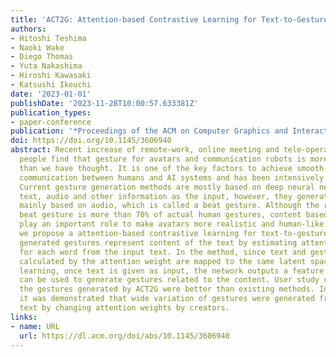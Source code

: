```yaml
---
title: 'ACT2G: Attention-based Contrastive Learning for Text-to-Gesture Generation'
authors:
- Hitoshi Teshima
- Naoki Wake
- Diego Thomas
- Yuta Nakashima
- Hiroshi Kawasaki
- Katsushi Ikeuchi
date: '2023-01-01'
publishDate: '2023-11-28T10:00:57.633381Z'
publication_types:
- paper-conference
publication: '*Proceedings of the ACM on Computer Graphics and Interactive Techniques*'
doi: https://doi.org/10.1145/3606940
abstract: Recent increase of remote-work, online meeting and tele-operation task makes
  people find that gesture for avatars and communication robots is more important
  than we have thought. It is one of the key factors to achieve smooth and natural
  communication between humans and AI systems and has been intensively researched.
  Current gesture generation methods are mostly based on deep neural network using
  text, audio and other information as the input, however, they generate gestures
  mainly based on audio, which is called a beat gesture. Although the ratio of the
  beat gesture is more than 70% of actual human gestures, content based gestures sometimes
  play an important role to make avatars more realistic and human-like. In this paper,
  we propose a attention-based contrastive learning for text-to-gesture (ACT2G), where
  generated gestures represent content of the text by estimating attention weight
  for each word from the input text. In the method, since text and gesture features
  calculated by the attention weight are mapped to the same latent space by contrastive
  learning, once text is given as input, the network outputs a feature vector which
  can be used to generate gestures related to the content. User study confirmed that
  the gestures generated by ACT2G were better than existing methods. In addition,
  it was demonstrated that wide variation of gestures were generated from the same
  text by changing attention weights by creators.
links:
- name: URL
  url: https://dl.acm.org/doi/abs/10.1145/3606940
---
```

